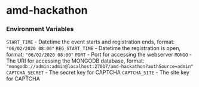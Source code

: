 # amd-hackathon

### Environment Variables
`START_TIME` - Datetime the event starts and registration ends, format: `"06/02/2020 08:00"`
`REG_START_TIME` - Datetime the registration is open, format: `"06/02/2020 08:00"`
`PORT` - Port for accessing the webserver
`MONGO` - The URI for accessing the MONGODB database, format: `"mongodb://admin:admin@localhost:27017/amd-hackathon?authSource=admin"`
`CAPTCHA_SECRET` - The secret key for CAPTCHA
`CAPTCHA_SITE` - The site key for CAPTCHA
